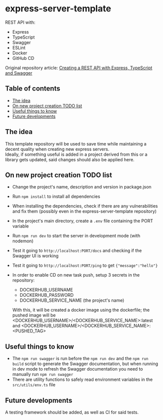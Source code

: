 # express-server-template
REST API with:
- Express
- TypeScript
- Swagger
- ESLint
- Docker
- GitHub CD

Original repository article: [Creating a REST API with Express, TypeScript and Swagger](https://medium.com/ms-club-of-sliit/building-rest-api-with-express-js-typescript-and-swagger-387a9c731717)

## Table of contents
- [The idea](#the-idea)
- [On new project creation TODO list](#on-new-project-creation-todo-list)
- [Useful things to know](#useful-things-to-know)
- [Future developments](#future-developments)

## The idea
This template repository will be used to save time while maintaining a decent quality when creating new express servers.  
Ideally, if something useful is added in a project derived from this or a library gets updated, said changes should also be applied here.

## On new project creation TODO list
- Change the project's name, description and version in package.json
- Run `npm install` to install all dependencies
- When installing the dependencies, check if there are any vulnerabilities and fix them (possibly even in the express-server-template repository)
- In the project's main directory, create a `.env` file containing the PORT variable
- Run `npm run dev` to start the server in development mode (with nodemon)
- Test it going to `http://localhost:PORT/docs` and checking if the Swagger UI is working
- Test it going to `http://localhost:PORT/ping` to get `{"message":"hello"}`
- In order to enable CD on new task push, setup 3 secrets in the repository:
  - DOCKERHUB_USERNAME
  - DOCKERHUB_PASSWORD
  - DOCKERHUB_SERVICE_NAME (the project's name)  
  
  With this, it will be created a docker image using the dockerfile; the pushed image will be <DOCKERHUB_USERNAME>/<DOCKERHUB_SERVICE_NAME>:latest and <DOCKERHUB_USERNAME>/<DOCKERHUB_SERVICE_NAME>:<PUSHED_TAG>

## Useful things to know
- The `npm run swagger` is run before the `npm run dev` and the `npm run build` script to generate the Swagger documentation, but when running in dev mode to refresh the Swagger documentation you need to manually run `npm run swagger`
- There are utility functions to safely read environment variables in the `src/utils/env.ts` file

## Future developments
A testing framework should be added, as well as CI for said tests.